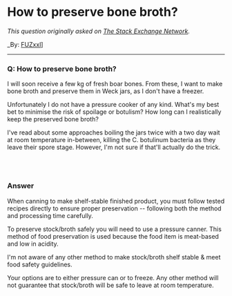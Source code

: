 ﻿# How to preserve bone broth?

_This question originally asked on [The Stack Exchange Network](https://cooking.stackexchange.com/q/122393)._

_By: [FUZxxl](https://cooking.stackexchange.com/u/17866)]
<br><hr>
### Q: How to preserve bone broth?
<p>I will soon receive a few kg of fresh boar bones.  From these, I want to make bone broth and preserve them in Weck jars, as I don't have a freezer.</p>
<p>Unfortunately I do not have a pressure cooker of any kind.  What's my best bet to minimise the risk of spoilage or botulism?  How long can I realistically keep the preserved bone broth?</p>
<p>I've read about some approaches boiling the jars twice with a two day wait at room temperature in-between, killing the C. botulinum bacteria as they leave their spore stage.  However, I'm not sure if that'll actually do the trick.</p>

<br><br>
### Answer 
<p>When canning to make shelf-stable finished product, you must follow tested recipes directly to ensure proper preservation -- following both the method and processing time carefully.</p>
<p>To preserve stock/broth safely you will need to use a pressure canner. This method of food preservation is used because the food item is meat-based and low in acidity.</p>
<p>I'm not aware of any other method to make stock/broth shelf stable &amp; meet food safety guidelines.</p>
<p>Your options are to either pressure can or to freeze. Any other method will not guarantee that stock/broth will be safe to leave at room temperature.</p>

